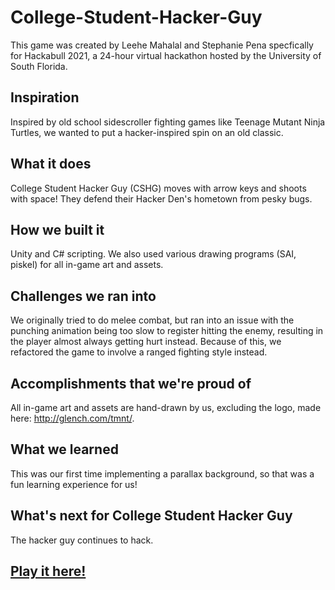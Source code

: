 # College-Student-Hacker-Guy
This game was created by Leehe Mahalal and Stephanie Pena specfically for Hackabull 2021, a 24-hour virtual hackathon hosted by the University of South Florida. 

## Inspiration
Inspired by old school sidescroller fighting games like Teenage Mutant Ninja Turtles, we wanted to put a hacker-inspired spin on an old classic. 

## What it does
College Student Hacker Guy (CSHG) moves with arrow keys and shoots with space! They defend their Hacker Den's hometown from pesky bugs. 

## How we built it
Unity and C# scripting. We also used various drawing programs (SAI, piskel) for all in-game art and assets. 

## Challenges we ran into
We originally tried to do melee combat, but ran into an issue with the punching animation being too slow to register hitting the enemy, resulting in the player almost always getting hurt instead. Because of this, we refactored the game to involve a ranged fighting style instead. 

## Accomplishments that we're proud of
All in-game art and assets are hand-drawn by us, excluding the logo, made here: http://glench.com/tmnt/. 

## What we learned
This was our first time implementing a parallax background, so that was a fun learning experience for us! 

## What's next for College Student Hacker Guy
The hacker guy continues to hack.

## [Play it here!](https://amateurtechnomancer.itch.io/college-student-hacker-guy)

